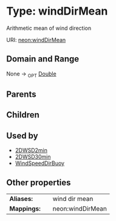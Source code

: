 
# Type: windDirMean


Arithmetic mean of wind direction

URI: [neon:windDirMean](https://data.neonscience.org/windDirMean)


## Domain and Range

None ->  <sub>OPT</sub> [Double](types/Double.md)

## Parents


## Children


## Used by

 * [2DWSD2min](2DWSD2min.md)
 * [2DWSD30min](2DWSD30min.md)
 * [WindSpeedDirBuoy](WindSpeedDirBuoy.md)

## Other properties

|  |  |  |
| --- | --- | --- |
| **Aliases:** | | wind dir mean |
| **Mappings:** | | neon:windDirMean |


